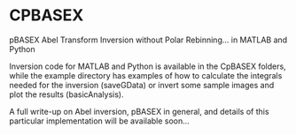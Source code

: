 CPBASEX
=======

pBASEX Abel Transform Inversion without Polar Rebinning... in MATLAB and Python

Inversion code for MATLAB and Python is available in the CpBASEX folders, while the example directory has examples of how to calculate the integrals needed for the inversion (saveGData) or invert some sample images and plot the results (basicAnalysis).

A full write-up on Abel inversion, pBASEX in general, and details of this particular implementation will be available soon...